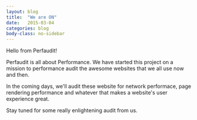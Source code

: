 ```yaml
---
layout: blog
title:  "We are ON"
date:   2015-03-04
categories: blog
body-class: no-sidebar
---
```


Hello from Perfaudit!

Perfaudit is all about Performance. We have started this project on a mission to performance audit the awesome websites that we all use now and then.

In the coming days, we'll audit these website for network performace, page rendering performance and whatever that makes a website's user experience great.

Stay tuned for some really enlightening audit from us.